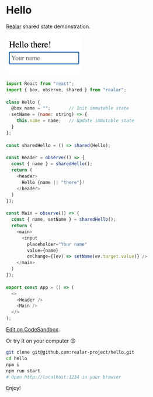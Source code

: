 # Hello

[Realar](https://github.com/betula/realar) shared state demonstration.

[<img alt="demo video" src="./preview.gif" width="208" height="108">](./src/app.js)

```javascript
import React from "react";
import { box, observe, shared } from "realar";

class Hello {
  @box name = "";       // Init immutable state
  setName = (name: string) => {
    this.name = name;   // Update immutable state
  }
};

const sharedHello = () => shared(Hello);

const Header = observe(() => {
  const { name } = sharedHello();
  return (
    <header>
      Hello {name || "there"}!
    </header>
  )
});

const Main = observe(() => {
  const { name, setName } = sharedHello();
  return (
    <main>
      <input
        placeholder="Your name"
        value={name}
        onChange={(ev) => setName(ev.target.value)} />
    </main>
  )
});

export const App = () => (
  <>
    <Header />
    <Main />
  </>
);
```

[Edit on CodeSandbox](https://codesandbox.io/s/realar-hello-example-w5b33?file=/src/App.tsx).

Or try It on your computer :blush:

```bash
git clone git@github.com:realar-project/hello.git
cd hello
npm i
npm run start
# Open http://localhost:1234 in your browser
```

Enjoy!
